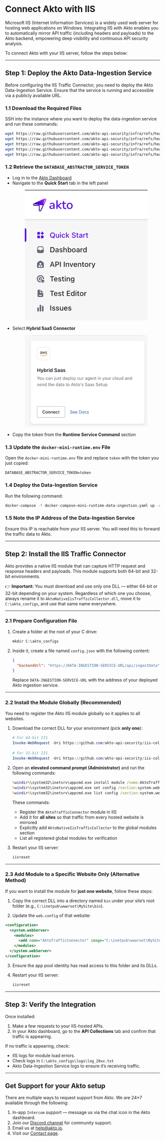 # Connect Akto with IIS

Microsoft IIS (Internet Information Services) is a widely used web server for hosting web applications on Windows. Integrating IIS with Akto enables you to automatically mirror API traffic (including headers and payloads) to the Akto backend, empowering deep visibility and continuous API security analysis.

To connect Akto with your IIS server, follow the steps below:

---

## Step 1: Deploy the Akto Data-Ingestion Service

Before configuring the IIS Traffic Connector, you need to deploy the Akto Data-Ingestion Service. Ensure that the service is running and accessible via a publicly available URL.

### 1.1 Download the Required Files

SSH into the instance where you want to deploy the data-ingestion service and run these commands:

```bash
wget https://raw.githubusercontent.com/akto-api-security/infra/refs/heads/feature/quick-setup/docker-compose-mini-runtime-data-ingestion.yaml
wget https://raw.githubusercontent.com/akto-api-security/infra/refs/heads/feature/quick-setup/data-ingestion-docker.env
wget https://raw.githubusercontent.com/akto-api-security/infra/refs/heads/feature/quick-setup/docker-threat-detection.env
wget https://raw.githubusercontent.com/akto-api-security/infra/refs/heads/feature/quick-setup/docker-mini-runtime.env
wget https://raw.githubusercontent.com/akto-api-security/infra/refs/heads/feature/quick-setup/watchtower.env
```

### 1.2 Retrieve the `DATABASE_ABSTRACTOR_SERVICE_TOKEN`

* Log in to the [Akto Dashboard](https://app.akto.io/)
* Navigate to the **Quick Start** tab in the left panel
    <figure><img src="../../.gitbook/assets/Quick-Start.png" alt=""><figcaption></figcaption></figure>
* Select **Hybrid SaaS Connector**
    <figure><img src="../../.gitbook/assets/HybridSaaSConnector.png" alt=""><figcaption></figcaption></figure>
* Copy the token from the **Runtime Service Command** section

### 1.3 Update the `docker-mini-runtime.env` File

Open the `docker-mini-runtime.env` file and replace `token` with the token you just copied:

```plaintext
DATABASE_ABSTRACTOR_SERVICE_TOKEN=token
```

### 1.4 Deploy the Data-Ingestion Service

Run the following command:

```bash
docker-compose -f docker-compose-mini-runtime-data-ingestion.yaml up -d
```

### 1.5 Note the IP Address of the Data-Ingestion Service

Ensure this IP is reachable from your IIS server. You will need this to forward the traffic data to Akto.

---

## Step 2: Install the IIS Traffic Connector

Akto provides a native IIS module that can capture HTTP request and response headers and payloads. This module supports both 64-bit and 32-bit environments.

👉 **Important:** You must download and use only one DLL — either 64-bit or 32-bit depending on your system. Regardless of which one you choose, always rename it to `AktoNativeIisTrafficCollector.dll`, move it to `C:\akto_configs`, and use that same name everywhere.

---

### 2.1 Prepare Configuration File

1. Create a folder at the root of your C drive:

   ```powershell
   mkdir C:\akto_configs
   ```

2. Inside it, create a file named `config.json` with the following content:

   ```json
   {
     "backendUrl": "https://DATA-INGESTION-SERVICE-URL/api/ingestData"
   }
   ```

   Replace `DATA-INGESTION-SERVICE-URL` with the address of your deployed Akto ingestion service.

---

### 2.2 Install the Module Globally (Recommended)

You need to register the Akto IIS module globally so it applies to all websites.

1. Download the correct DLL for your environment (pick **only one**):

   ```powershell
   # For 64-bit IIS
   Invoke-WebRequest -Uri https://github.com/akto-api-security/iis-collector-native-module/raw/refs/heads/master/x64/Release/AktoNativeIisTrafficCollector.dll -OutFile C:\akto_configs\AktoNativeIisTrafficCollector.dll

   # For 32-bit IIS
   Invoke-WebRequest -Uri https://github.com/akto-api-security/iis-collector-native-module/raw/refs/heads/master/x86/Release/AktoNativeIisTrafficCollector.dll -OutFile C:\akto_configs\AktoNativeIisTrafficCollector.dll
   ```

2. Open an **elevated command prompt (Administrator)** and run the following commands:

   ```cmd
   %windir%\system32\inetsrv\appcmd.exe install module /name:AktoTrafficConnector /image:"C:\akto_configs\AktoNativeIisTrafficCollector.dll" /add:true
   %windir%\system32\inetsrv\appcmd.exe set config /section:system.webServer/globalModules /+[name='AktoNativeIisTrafficCollector',image='C:\akto_configs\AktoNativeIisTrafficCollector.dll']
   %windir%\system32\inetsrv\appcmd.exe list config /section:system.webServer/globalModules
   ```

   These commands:

   * Register the `AktoTrafficConnector` module in IIS
   * Add it for **all sites** so that traffic from every hosted website is mirrored
   * Explicitly add `AktoNativeIisTrafficCollector` to the global modules section
   * List all registered global modules for verification

3. Restart your IIS server:
    ```bash
    iisreset
    ```

---

### 2.3 Add Module to a Specific Website Only (Alternative Method)

If you want to install the module for **just one website**, follow these steps:

1. Copy the correct DLL into a directory named `bin` under your site’s root folder (e.g., `C:\inetpub\wwwroot\MySite\bin`).

2. Update the `web.config` of that website:

```xml
<configuration>
  <system.webServer>
    <modules>
      <add name="AktoTrafficConnector" image="C:\inetpub\wwwroot\MySite\bin\AktoNativeIisTrafficCollector.dll" />
    </modules>
  </system.webServer>
</configuration>
```

3. Ensure the app pool identity has read access to this folder and its DLLs.

4. Restart your IIS server:
    ```bash
    iisreset
    ```

---

## Step 3: Verify the Integration

Once installed:

1. Make a few requests to your IIS-hosted APIs.
2. In your Akto dashboard, go to the **API Collections** tab and confirm that traffic is appearing.

If no traffic is appearing, check:

* IIS logs for module load errors.
* Check logs in `C:\akto_configs\logs\log_20xx.txt`
* Akto Data-Ingestion Service logs to ensure it’s receiving traffic.

---

## Get Support for your Akto setup

There are multiple ways to request support from Akto. We are 24×7 available through the following:

1. In-app `Intercom` support — message us via the chat icon in the Akto dashboard.
2. Join our [Discord channel](https://www.akto.io/community) for community support.
3. Email us at [help@akto.io](mailto:help@akto.io).
4. Visit our [Contact page](https://www.akto.io/contact-us).